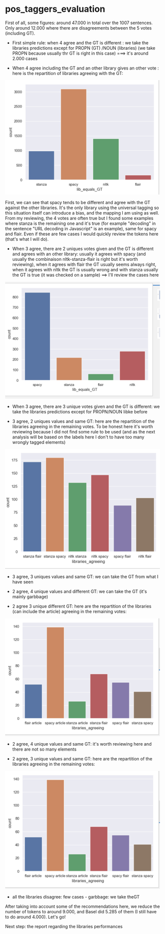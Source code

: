 # pos_taggers_evaluation

First of all, some figures: around 47.000 in total over the 1007 sentences. Only around 12.000 where there are disagreements between the 5 votes (including GT).

- First simple rule: when 4 agree and the GT is different : we take the libraries predictions except for PROPN (GT) /NOUN (libraries) (we take PROPN 
because usually thr GT is right in this case)
===> it's around 2.000 cases

- When 4 agree including the GT and an other library gives an other vote : here is the repartition of libraries agreeing with the GT:

![alt text](source/utils/chart_4_agree.png)

First, we can see that spacy tends to be different and agree with the GT against the other libraries. It's the only library using
the universal tagging so this situation itself can introduce a bias, and the mapping I am using as well.
From my reviewing, the 4 votes are often true but I found some examples where stanza is the remaining one and it's true (for example 
"decoding" in the sentence "URL decoding in Javascript" is an example), same for spacy and flair. Even if these are few cases I would quickly review 
the tokens here (that's what I will do). 

- When 3 agree, there are 2 uniques votes given and the GT is different and agrees with an other library: usually it agrees with spacy (and usually the combinaison 
nltk-stanza-flair is right but it's worth reviewing), when it agrees with flair the GT usually seems always right, when it agrees with nltk the GT is usually wrong 
and with stanza usually the GT is true (it was checked on a sample)
==> I'll review the cases here

![alt text](source/utils/chart_3_agree1.png)

- When 3 agree, there are 3 unique votes given and the GT is different: we take the libraries predictions except for PROPN/NOUN libke before

- 3 agree, 2 uniques values and same GT: here are the repartition of the libraries agreeing in the remaining votes.
 To be honest here it's worth reviewing because I did not find some rule to be used (and as the next analysis will be based on the labels here
 I don't to have too many wrongly tagged elements)

![alt text](source/utils/chart_3_agree2.png)

- 3 agree, 3 uniques values and same GT: we can take the GT from what I have seen

- 2 agree, 4 unique values and different GT: we can take the GT (it's mainly garbbage) 

- 2 agree 3 unique different GT: here are the repartition of the libraries (can include the article) agreeing in the remaining votes:

![alt text](source/utils/2_agree_3_unique_different_GT.png)

- 2 agree, 4 unique values and same GT: it's worth reviewing here and there are not so many elements

- 2 agree, 3 unique values and same GT: here are the repartition of the libraries agreeing in the remaining votes:

![alt text](source/utils/2_agree_3_unique_different_GT.png)

- all the libraries disagree: few cases - garbbage:  we take theGT


After taking into account some of the recommendations here, we reduce the number of tokens to around 9.000, and Basel did 5.285 of them (I 
still have to do around 4.000). Let's go!

Next step: the report regarding the libraries performances
